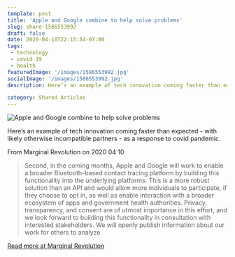 ```yaml
---
template: post
title: 'Apple and Google combine to help solve problems'
slug: share-1586553992
draft: false
date: 2020-04-10T22:15:54-07:00
tags:
 - technology
 - covid 19
 - health
featuredImage: '/images/1586553992.jpg'
socialImage: '/images/1586553992.jpg'
description: Here’s an example of tech innovation coming faster than expected - with likely otherwise incompatible partners - as a response to covid pandemic.

category: Shared Articles
---
```

![Apple and Google combine to help solve problems](/images/1586553992.jpg)

Here’s an example of tech innovation coming faster than expected - with likely otherwise incompatible partners - as a response to covid pandemic.

From Marginal Revolution on 2020 04 10
> Second, in the coming months, Apple and Google will work to enable a broader Bluetooth-based contact tracing platform by building this functionality into the underlying platforms. This is a more robust solution than an API and would allow more individuals to participate, if they choose to opt in, as well as enable interaction with a broader ecosystem of apps and government health authorities. Privacy, transparency, and consent are of utmost importance in this effort, and we look forward to building this functionality in consultation with interested stakeholders. We will openly publish information about our work for others to analyze

[Read more at Marginal Revolution](http://marginalrevolution.com/marginalrevolution/2020/04/apple-and-google-combine-to-help-solve-problems.html)
